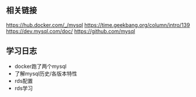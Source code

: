 
## 相关链接
https://hub.docker.com/_/mysql
https://time.geekbang.org/column/intro/139
https://dev.mysql.com/doc/
https://github.com/mysql

## 学习日志
- docker跑了两个mysql
- 了解mysql历史/各版本特性
- rds配置
- rds学习

















